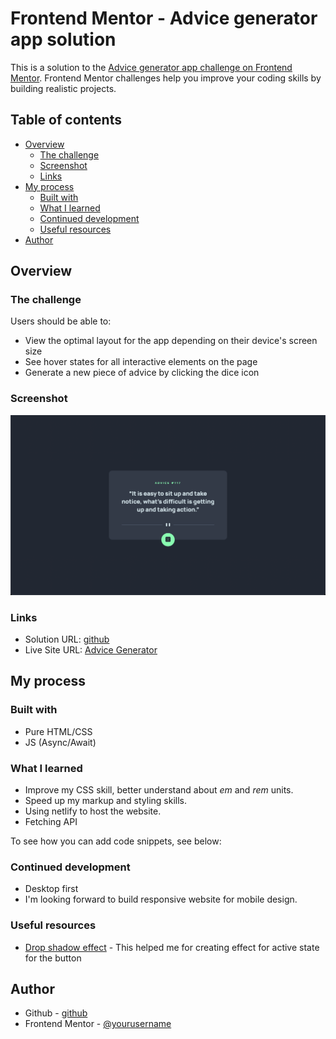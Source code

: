 # Frontend Mentor - Advice generator app solution

This is a solution to the [Advice generator app challenge on Frontend Mentor](https://www.frontendmentor.io/challenges/advice-generator-app-QdUG-13db). Frontend Mentor challenges help you improve your coding skills by building realistic projects.

## Table of contents

- [Overview](#overview)
  - [The challenge](#the-challenge)
  - [Screenshot](#screenshot)
  - [Links](#links)
- [My process](#my-process)
  - [Built with](#built-with)
  - [What I learned](#what-i-learned)
  - [Continued development](#continued-development)
  - [Useful resources](#useful-resources)
- [Author](#author)
## Overview

### The challenge

Users should be able to:

- View the optimal layout for the app depending on their device's screen size
- See hover states for all interactive elements on the page
- Generate a new piece of advice by clicking the dice icon

### Screenshot

![](./images/screenshot.png)

### Links

- Solution URL: [github](https://github.com/thihnezzy/advice-generator)
- Live Site URL: [Advice Generator](https://your-live-site-url.com)

## My process

### Built with

- Pure HTML/CSS
- JS (Async/Await)

### What I learned

- Improve my CSS skill, better understand about *em* and *rem* units. 
- Speed up my markup and styling skills.
- Using netlify to host the website.
- Fetching API

To see how you can add code snippets, see below:

### Continued development

- Desktop first
- I'm looking forward to build responsive website for mobile design.

### Useful resources

- [Drop shadow effect](https://developer.mozilla.org/en-US/docs/Web/CSS/filter-function/drop-shadow) - This helped me for creating effect for active state for the button

## Author

- Github - [github](https://github.com/thihnezzy)
- Frontend Mentor - [@yourusername](https://www.frontendmentor.io/profile/nobody1234455)